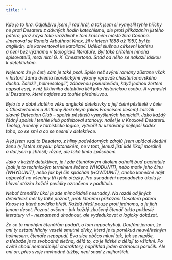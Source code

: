 ```yaml
---
title: ''
---
```


  
  
  
  

_Kde je to hra. Odjakživa jsem ji rád hrál, a tak jsem si vymyslil tyhle hříchy ne proti Desateru z dávných hodin katechismu, ale proti přikázáním jistého pátera, jenž kdysi také vraždíval v tom krásném městě Sira Conana. Jmenoval se Ronald Arbuthnot Knox, žil v letech 1888 až 1957, byl to anglikán, ale konvertoval ke katolictví. Udělal slušnou církevní kariéru a není bez významu v teologické literatuře. Byl také přítelem mnoha spisovatelů, mezi nimi G. K. Chestertona. Snad od něho se nakazil láskou k detektivkám._

_Nejenom že je četl; sám je také psal. Spíše než svými romány zůstane však v historii žánru dvěma teoretickými výkony vpravdě chestertonovského ducha. Založil „holmesologii“, zábavnou pseudovědu, když jednou žertem napsal esej, v níž fiktivního detektiva líčil jako historickou osobu. A vymyslel si Desatero, které najdete za touhle předmluvou._

_Bylo to v době zlatého věku anglické detektivky a její čelní pěstitelé v čele s Chestertonem a Anthony Berkeleym (alias Francisem Ilesem) založili slavný Detection Club – spolek pěstitelů vymyšlených homicidií. Jako každý řádný spolek i tenhle klub potřeboval stanovy: našel je v Knoxově Desateru. Teolog, honěný v tomistické logice, vytvořil tu uznávaný nejlepší kodex toho, co se smí a co se nesmí v detektivce._

_A já jsem vzal to Desatero, z hlíny podvědomých zdrojů jsem uplácal ideální ženu (v jistém smyslu: platonském, ne v tom, jemuž jistí lidé říkají morální) a dal jsem jí zhřešit; různě, ale také tímto způsobem._

_Jako v každé detektivce, je i zde čtenářovým úkolem odhalit buď pachatele (pak je to technickým termínem řečeno WHODUNIT), nebo motiv jeho činu (WHYDUNIT), nebo jak byl čin spáchán (HOWDUNIT), anebo konečně najít odpověď na všechny tři tyhle otázky. Pro usnadnění nesnadného úkolu je hlavní otázka každé povídky označena v podtitulu._

_Neboť čtenářův úkol je zde mimořádně nesnadný. Na rozdíl od jiných detektivek měl by také poznat, proti kterému přikázání Desatera pátera Knoxe ta která povídka hřeší. Každá hřeší pouze proti jednomu, a je jich jenom deset. Poznat ovšem – jak každý zkušený čtenář takto pokleslé literatury ví – neznamená uhodnout, ale vydedukovat a logicky dokázat._

_Že se to mnohým čtenářům podaří, o tom nepochybuji. Doufám jenom, že ani ty ostatní hříchy veselé smutné dívky, která je tu poněkud neuvěřitelným holmesem, čtenáře nepopudí. Eva sice občas mluví tak, jak se nepíše, a třebaže je to svobodná slečna, dělá to, co je lidské a dělají to všichni. Po světě chodí nemorálnější charaktery, například jeden stárnoucí poručík. Ale ani on, přes svoje nevhodné tužby, není snad z nejhorších._
